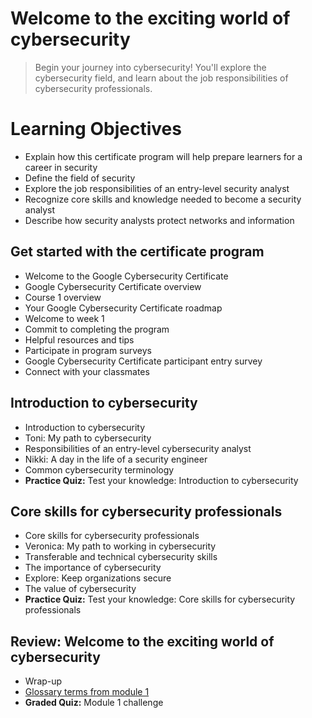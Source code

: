 # Welcome to the exciting world of cybersecurity
> Begin your journey into cybersecurity! You'll explore the cybersecurity field, and learn about the job responsibilities of cybersecurity professionals.

# Learning Objectives
- Explain how this certificate program will help prepare learners for a career in security
- Define the field of security
- Explore the job responsibilities of an entry-level security analyst
- Recognize core skills and knowledge needed to become a security analyst
- Describe how security analysts protect networks and information

## Get started with the certificate program
- Welcome to the Google Cybersecurity Certificate
- Google Cybersecurity Certificate overview
- Course 1 overview
- Your Google Cybersecurity Certificate roadmap
- Welcome to week 1
- Commit to completing the program
- Helpful resources and tips
- Participate in program surveys
- Google Cybersecurity Certificate participant entry survey
- Connect with your classmates
## Introduction to cybersecurity
- Introduction to cybersecurity
- Toni: My path to cybersecurity
- Responsibilities of an entry-level cybersecurity analyst
- Nikki: A day in the life of a security engineer
- Common cybersecurity terminology
- **Practice Quiz:** Test your knowledge: Introduction to cybersecurity
## Core skills for cybersecurity professionals
- Core skills for cybersecurity professionals
- Veronica: My path to working in cybersecurity
- Transferable and technical cybersecurity skills
- The importance of cybersecurity
- Explore: Keep organizations secure
- The value of cybersecurity
- **Practice Quiz:** Test your knowledge: Core skills for cybersecurity professionals
## Review: Welcome to the exciting world of cybersecurity
- Wrap-up
- [Glossary terms from module 1](https://github.com/KailaniBailey/Google-Cybersecurity-Professional-Certificate/blob/main/Course%201%3A%20Foundations%20of%20cybersecurity/Week%201%3A%20Welcome%20to%20the%20exciting%20world%20of%20cybersecurity/Course%201%20glossary.pdf)
- **Graded Quiz:** Module 1 challenge
